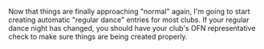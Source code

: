 Now that things are finally approaching "normal" again, I'm going to start creating automatic "regular dance" entries for most clubs.  If your regular dance night has changed, you should have your club's OFN representative check to make sure things are being created properly.
